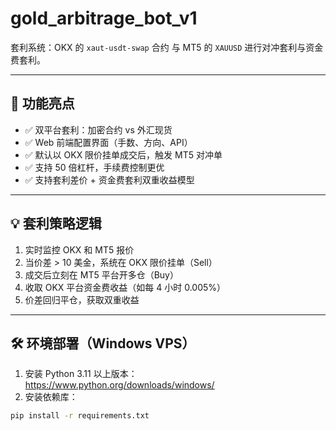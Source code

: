 # gold_arbitrage_bot_v1

套利系统：OKX 的 `xaut-usdt-swap` 合约 与 MT5 的 `XAUUSD` 进行对冲套利与资金费套利。

---

## 🚀 功能亮点

- ✅ 双平台套利：加密合约 vs 外汇现货
- ✅ Web 前端配置界面（手数、方向、API）
- ✅ 默认以 OKX 限价挂单成交后，触发 MT5 对冲单
- ✅ 支持 50 倍杠杆，手续费控制更优
- ✅ 支持套利差价 + 资金费套利双重收益模型

---

## 💡 套利策略逻辑

1. 实时监控 OKX 和 MT5 报价
2. 当价差 > 10 美金，系统在 OKX 限价挂单（Sell）
3. 成交后立刻在 MT5 平台开多仓（Buy）
4. 收取 OKX 平台资金费收益（如每 4 小时 0.005%）
5. 价差回归平仓，获取双重收益

---

## 🛠 环境部署（Windows VPS）

1. 安装 Python 3.11 以上版本：https://www.python.org/downloads/windows/
2. 安装依赖库：
```bash
pip install -r requirements.txt
